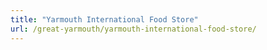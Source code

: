 ```yaml
---
title: "Yarmouth International Food Store"
url: /great-yarmouth/yarmouth-international-food-store/
---
```

